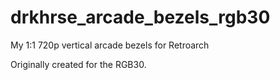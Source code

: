 # drkhrse_arcade_bezels_rgb30
My 1:1 720p vertical arcade bezels for Retroarch

Originally created for the RGB30.
